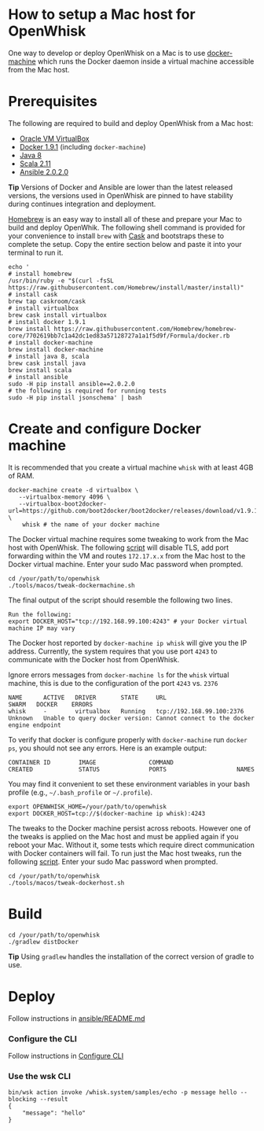 # How to setup a Mac host for OpenWhisk

One way to develop or deploy OpenWhisk on a Mac is to use [docker-machine](https://docs.docker.com/machine/install-machine/) which runs the Docker daemon inside a virtual machine accessible from the Mac host.

# Prerequisites

The following are required to build and deploy OpenWhisk from a Mac host:

- [Oracle VM VirtualBox](https://www.virtualbox.org/wiki/Downloads)
- [Docker 1.9.1](https://docs.docker.com/engine/installation/mac/) (including `docker-machine`)
- [Java 8](http://www.oracle.com/technetwork/java/javase/downloads/index.html)
- [Scala 2.11](http://scala-lang.org/download/)
- [Ansible 2.0.2.0](http://docs.ansible.com/ansible/intro_installation.html)

**Tip** Versions of Docker and Ansible are lower than the latest released versions, the versions used in OpenWhisk are pinned to have stability during continues integration and deployment.


[Homebrew](http://brew.sh/) is an easy way to install all of these and prepare your Mac to build and deploy OpenWhik. The following shell command is provided for your convenience to install `brew` with [Cask](https://github.com/caskroom/homebrew-cask) and bootstraps these to complete the setup. Copy the entire section below and paste it into your terminal to run it.

```
echo '
# install homebrew
/usr/bin/ruby -e "$(curl -fsSL https://raw.githubusercontent.com/Homebrew/install/master/install)"
# install cask
brew tap caskroom/cask
# install virtualbox
brew cask install virtualbox
# install docker 1.9.1
brew install https://raw.githubusercontent.com/Homebrew/homebrew-core/7702619bb7c1a42dc1ed83a57128727a1a1f5d9f/Formula/docker.rb
# install docker-machine
brew install docker-machine
# install java 8, scala
brew cask install java
brew install scala
# install ansible
sudo -H pip install ansible==2.0.2.0
# the following is required for running tests
sudo -H pip install jsonschema' | bash
```

# Create and configure Docker machine

It is recommended that you create a virtual machine `whisk` with at least 4GB of RAM.

```
docker-machine create -d virtualbox \
   --virtualbox-memory 4096 \
   --virtualbox-boot2docker-url=https://github.com/boot2docker/boot2docker/releases/download/v1.9.1/boot2docker.iso \
    whisk # the name of your docker machine
```

The Docker virtual machine requires some tweaking to work from the Mac host with OpenWhisk.
The following [script](./tweak-dockermachine.sh) will disable TLS, add port forwarding
within the VM and routes `172.17.x.x` from the Mac host to the Docker virtual machine.
Enter your sudo Mac password when prompted.

```
cd /your/path/to/openwhisk
./tools/macos/tweak-dockermachine.sh
```

The final output of the script should resemble the following two lines.
```
Run the following:
export DOCKER_HOST="tcp://192.168.99.100:4243" # your Docker virtual machine IP may vary
```

The Docker host reported by `docker-machine ip whisk` will give you the IP address.
Currently, the system requires that you use port `4243` to communicate with the Docker host
from OpenWhisk.

Ignore errors messages from `docker-machine ls` for the `whisk` virtual machine, this is due
to the configuration of the port `4243` vs. `2376`
```
NAME      ACTIVE   DRIVER       STATE     URL                         SWARM   DOCKER    ERRORS
whisk     -        virtualbox   Running   tcp://192.168.99.100:2376           Unknown   Unable to query docker version: Cannot connect to the docker engine endpoint
```

To verify that docker is configure properly with `docker-machine` run `docker ps`, you should not see any errors. Here is an example output:
```
CONTAINER ID        IMAGE               COMMAND                  CREATED             STATUS              PORTS                    NAMES

```

You may find it convenient to set these environment variables in your bash profile (e.g., `~/.bash_profile` or `~/.profile`).
```
export OPENWHISK_HOME=/your/path/to/openwhisk
export DOCKER_HOST=tcp://$(docker-machine ip whisk):4243
```

The tweaks to the Docker machine persist across reboots.
However one of the tweaks is applied on the Mac host and must be applied 
again if you reboot your Mac. Without it, some tests which require direct
communication with Docker containers will fail. To run just the Mac host tweaks,
run the following [script](./tweak-dockerhost.sh). Enter your sudo Mac password when prompted.
```
cd /your/path/to/openwhisk
./tools/macos/tweak-dockerhost.sh
```

# Build
```
cd /your/path/to/openwhisk
./gradlew distDocker
```
**Tip** Using `gradlew` handles the installation of the correct version of gradle to use.

# Deploy
Follow instructions in [ansible/README.md](../../ansible/README.md)

### Configure the CLI
Follow instructions in [Configure CLI](../../README.md#configure-cli)

### Use the wsk CLI
```
bin/wsk action invoke /whisk.system/samples/echo -p message hello --blocking --result
{
    "message": "hello"
}
```


